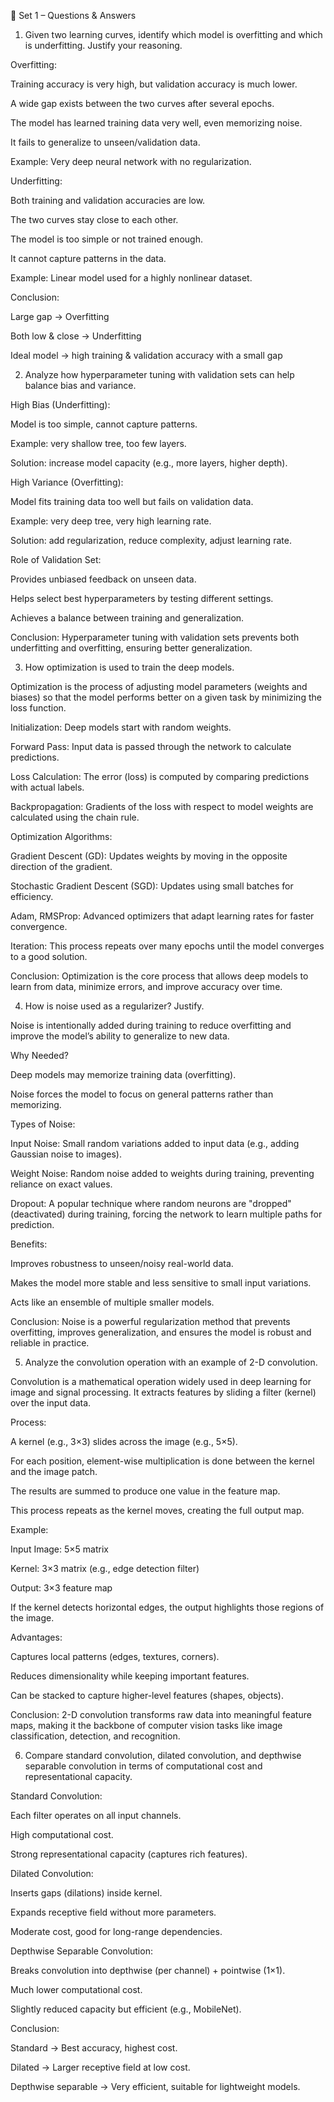 📘 Set 1 – Questions & Answers
1. Given two learning curves, identify which model is overfitting and which is underfitting. Justify your reasoning.

Overfitting:

Training accuracy is very high, but validation accuracy is much lower.

A wide gap exists between the two curves after several epochs.

The model has learned training data very well, even memorizing noise.

It fails to generalize to unseen/validation data.

Example: Very deep neural network with no regularization.

Underfitting:

Both training and validation accuracies are low.

The two curves stay close to each other.

The model is too simple or not trained enough.

It cannot capture patterns in the data.

Example: Linear model used for a highly nonlinear dataset.

Conclusion:

Large gap → Overfitting

Both low & close → Underfitting

Ideal model → high training & validation accuracy with a small gap

2. Analyze how hyperparameter tuning with validation sets can help balance bias and variance.

High Bias (Underfitting):

Model is too simple, cannot capture patterns.

Example: very shallow tree, too few layers.

Solution: increase model capacity (e.g., more layers, higher depth).

High Variance (Overfitting):

Model fits training data too well but fails on validation data.

Example: very deep tree, very high learning rate.

Solution: add regularization, reduce complexity, adjust learning rate.

Role of Validation Set:

Provides unbiased feedback on unseen data.

Helps select best hyperparameters by testing different settings.

Achieves a balance between training and generalization.

Conclusion:
Hyperparameter tuning with validation sets prevents both underfitting and overfitting, ensuring better generalization.

3. How optimization is used to train the deep models.

Optimization is the process of adjusting model parameters (weights and biases) so that the model performs better on a given task by minimizing the loss function.

Initialization: Deep models start with random weights.

Forward Pass: Input data is passed through the network to calculate predictions.

Loss Calculation: The error (loss) is computed by comparing predictions with actual labels.

Backpropagation: Gradients of the loss with respect to model weights are calculated using the chain rule.

Optimization Algorithms:

Gradient Descent (GD): Updates weights by moving in the opposite direction of the gradient.

Stochastic Gradient Descent (SGD): Updates using small batches for efficiency.

Adam, RMSProp: Advanced optimizers that adapt learning rates for faster convergence.

Iteration: This process repeats over many epochs until the model converges to a good solution.

Conclusion:
Optimization is the core process that allows deep models to learn from data, minimize errors, and improve accuracy over time.

4. How is noise used as a regularizer? Justify.

Noise is intentionally added during training to reduce overfitting and improve the model’s ability to generalize to new data.

Why Needed?

Deep models may memorize training data (overfitting).

Noise forces the model to focus on general patterns rather than memorizing.

Types of Noise:

Input Noise: Small random variations added to input data (e.g., adding Gaussian noise to images).

Weight Noise: Random noise added to weights during training, preventing reliance on exact values.

Dropout: A popular technique where random neurons are "dropped" (deactivated) during training, forcing the network to learn multiple paths for prediction.

Benefits:

Improves robustness to unseen/noisy real-world data.

Makes the model more stable and less sensitive to small input variations.

Acts like an ensemble of multiple smaller models.

Conclusion:
Noise is a powerful regularization method that prevents overfitting, improves generalization, and ensures the model is robust and reliable in practice.

5. Analyze the convolution operation with an example of 2-D convolution.

Convolution is a mathematical operation widely used in deep learning for image and signal processing. It extracts features by sliding a filter (kernel) over the input data.

Process:

A kernel (e.g., 3×3) slides across the image (e.g., 5×5).

For each position, element-wise multiplication is done between the kernel and the image patch.

The results are summed to produce one value in the feature map.

This process repeats as the kernel moves, creating the full output map.

Example:

Input Image: 5×5 matrix

Kernel: 3×3 matrix (e.g., edge detection filter)

Output: 3×3 feature map

If the kernel detects horizontal edges, the output highlights those regions of the image.

Advantages:

Captures local patterns (edges, textures, corners).

Reduces dimensionality while keeping important features.

Can be stacked to capture higher-level features (shapes, objects).

Conclusion:
2-D convolution transforms raw data into meaningful feature maps, making it the backbone of computer vision tasks like image classification, detection, and recognition.

6. Compare standard convolution, dilated convolution, and depthwise separable convolution in terms of computational cost and representational capacity.

Standard Convolution:

Each filter operates on all input channels.

High computational cost.

Strong representational capacity (captures rich features).

Dilated Convolution:

Inserts gaps (dilations) inside kernel.

Expands receptive field without more parameters.

Moderate cost, good for long-range dependencies.

Depthwise Separable Convolution:

Breaks convolution into depthwise (per channel) + pointwise (1×1).

Much lower computational cost.

Slightly reduced capacity but efficient (e.g., MobileNet).

Conclusion:

Standard → Best accuracy, highest cost.

Dilated → Larger receptive field at low cost.

Depthwise separable → Very efficient, suitable for lightweight models.
